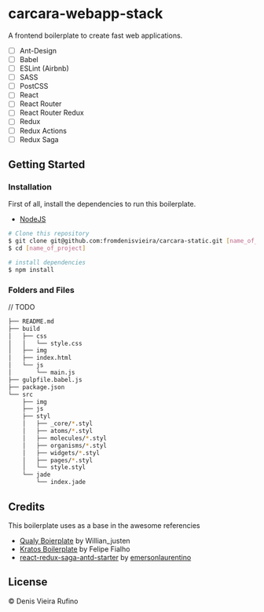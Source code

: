 # carcara-webapp-stack

A frontend boilerplate to create fast web applications.

- [ ] Ant-Design
- [ ] Babel
- [ ] ESLint (Airbnb)
- [ ] SASS
- [ ] PostCSS
- [ ] React
- [ ] React Router
- [ ] React Router Redux
- [ ] Redux
- [ ] Redux Actions
- [ ] Redux Saga

## Getting Started

### Installation

First of all, install the dependencies to run this boilerplate.

- [NodeJS](http://nodejs.org/)

```sh
# Clone this repository
$ git clone git@github.com:fromdenisvieira/carcara-static.git [name_of_project]
$ cd [name_of_project]

# install dependencies
$ npm install

```

### Folders and Files

// TODO

```sh
├── README.md
├── build
│   ├── css
│   │   └── style.css
│   ├── img 
│   ├── index.html
│   └── js
│       └── main.js
├── gulpfile.babel.js
├── package.json
└── src
    ├── img 
    ├── js 
    ├── styl
    │   ├── _core/*.styl
    │   ├── atoms/*.styl
    │   ├── molecules/*.styl
    │   ├── organisms/*.styl
    │   ├── widgets/*.styl 
    │   ├── pages/*.styl 
    │   └── style.styl
    └── jade
        └── index.jade
```

## Credits

This boilerplate uses as a base in the awesome referencies
- [Qualy Boierplate](https://github.com/Qualy-org/qualy) by Willian_justen
- [Kratos Boilerplate](https://github.com/LFeh/kratos-boilerplate) by Felipe Fialho
- [react-redux-saga-antd-starter](https://github.com/emersonlaurentino/react-redux-saga-antd-starter) by [emersonlaurentino](https://github.com/emersonlaurentino)

## License

© Denis Vieira Rufino
